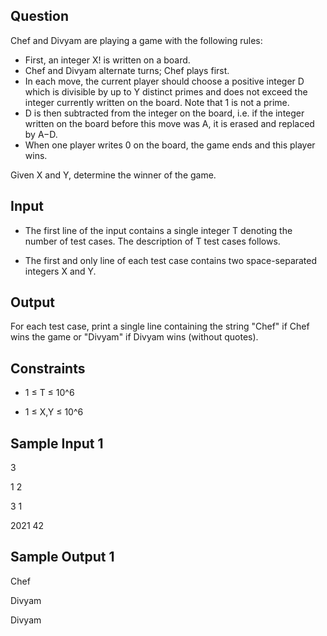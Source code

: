 ## Question

Chef and Divyam are playing a game with the following rules:

- First, an integer X! is written on a board.
- Chef and Divyam alternate turns; Chef plays first.
- In each move, the current player should choose a positive integer D which is divisible by up to Y distinct primes and does not exceed the integer currently written on the board. Note that 1 is not a prime.
- D is then subtracted from the integer on the board, i.e. if the integer written on the board before this move was A, it is erased and replaced by A−D.
- When one player writes 0 on the board, the game ends and this player wins.

Given X and Y, determine the winner of the game.

## Input

- The first line of the input contains a single integer T denoting the number of test cases. The description of T test cases follows.


- The first and only line of each test case contains two space-separated integers X and Y.

## Output

For each test case, print a single line containing the string "Chef" if Chef wins the game or "Divyam" if Divyam wins (without quotes).

## Constraints
- 1 ≤ T ≤ 10^6


- 1 ≤ X,Y ≤ 10^6

## Sample Input 1 
3

1 2

3 1

2021 42
## Sample Output 1 
Chef

Divyam

Divyam